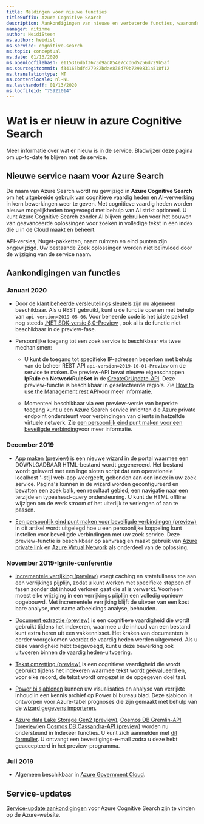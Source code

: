 ```yaml
---
title: Meldingen voor nieuwe functies
titleSuffix: Azure Cognitive Search
description: Aankondigingen van nieuwe en verbeterde functies, waaronder een service naam wijzigen van Azure Search naar Azure Cognitive Search.
manager: nitinme
author: HeidiSteen
ms.author: heidist
ms.service: cognitive-search
ms.topic: conceptual
ms.date: 01/13/2020
ms.openlocfilehash: e115316daf3673d9ad854e7ccd6d5256d729b5af
ms.sourcegitcommit: f34165bdfd27982bdae836d79b7290831a518f12
ms.translationtype: MT
ms.contentlocale: nl-NL
ms.lasthandoff: 01/13/2020
ms.locfileid: "75921014"
---
```

# <a name="whats-new-in-azure-cognitive-search"></a>Wat is er nieuw in azure Cognitive Search

Meer informatie over wat er nieuw is in de service. Bladwijzer deze pagina om up-to-date te blijven met de service.

<a name="new-service-name"></a>

## <a name="new-service-name-for-azure-search"></a>Nieuwe service naam voor Azure Search

De naam van Azure Search wordt nu gewijzigd in **Azure Cognitive Search** om het uitgebreide gebruik van cognitieve vaardig heden en AI-verwerking in kern bewerkingen weer te geven. Met cognitieve vaardig heden worden nieuwe mogelijkheden toegevoegd met behulp van AI strikt optioneel. U kunt Azure Cognitive Search zonder AI blijven gebruiken voor het bouwen van geavanceerde oplossingen voor zoeken in volledige tekst in een index die u in de Cloud maakt en beheert. 

API-versies, Nuget-pakketten, naam ruimten en eind punten zijn ongewijzigd. Uw bestaande Zoek oplossingen worden niet beïnvloed door de wijziging van de service naam.

## <a name="feature-announcements"></a>Aankondigingen van functies

### <a name="january-2020"></a>Januari 2020

+ Door de [klant beheerde versleutelings sleutels](search-security-manage-encryption-keys.md) zijn nu algemeen beschikbaar. Als u REST gebruikt, kunt u de functie openen met behulp van `api-version=2019-05-06`. Voor beheerde code is het juiste pakket nog steeds [.NET SDK-versie 8,0-Preview](search-dotnet-sdk-migration-version-9.md) , ook al is de functie niet beschikbaar in de preview-fase. 

+ Persoonlijke toegang tot een zoek service is beschikbaar via twee mechanismen:

  + U kunt de toegang tot specifieke IP-adressen beperken met behulp van de beheer REST API `api-version=2019-10-01-Preview` om de service te maken. De preview-API bevat nieuwe eigenschappen **IpRule** en **NetworkRuleSet** in de [CreateOrUpdate-API](https://docs.microsoft.com/rest/api/searchmanagement/services/createorupdate). Deze preview-functie is beschikbaar in geselecteerde regio's. Zie [How to use the Management rest API](https://docs.microsoft.com/rest/api/searchmanagement/search-howto-management-rest-api)voor meer informatie.

  + Momenteel beschikbaar via een preview-versie van beperkte toegang kunt u een Azure Search service inrichten die Azure private endpoint ondersteunt voor verbindingen van clients in hetzelfde virtuele netwerk. Zie [een persoonlijk eind punt maken voor een beveiligde verbinding](service-create-private-endpoint.md)voor meer informatie.

### <a name="december-2019"></a>December 2019

+ [App maken (preview)](search-create-app-portal.md) is een nieuwe wizard in de portal waarmee een DOWNLOADBAAR HTML-bestand wordt gegenereerd. Het bestand wordt geleverd met een Inge sloten script dat een operationele ' localhost '-stijl web-app weergeeft, gebonden aan een index in uw zoek service. Pagina's kunnen in de wizard worden geconfigureerd en bevatten een zoek balk, een resultaat gebied, een navigatie naar een terzijde en typeahead-query ondersteuning. U kunt de HTML offline wijzigen om de werk stroom of het uiterlijk te verlengen of aan te passen.

+ [Een persoonlijk eind punt maken voor beveiligde verbindingen (preview)](service-create-private-endpoint.md) in dit artikel wordt uitgelegd hoe u een persoonlijke koppeling kunt instellen voor beveiligde verbindingen met uw zoek service. Deze preview-functie is beschikbaar op aanvraag en maakt gebruik van [Azure private link](../private-link/private-link-overview.md) en [Azure Virtual Network](../virtual-network/virtual-networks-overview.md) als onderdeel van de oplossing.

### <a name="november-2019---ignite-conference"></a>November 2019-Ignite-conferentie

+ [Incrementele verrijking (preview)](cognitive-search-incremental-indexing-conceptual.md) voegt caching en statefullness toe aan een verrijkings pijplijn, zodat u kunt werken met specifieke stappen of fasen zonder dat inhoud verloren gaat die al is verwerkt. Voorheen moest elke wijziging in een verrijkings pijplijn een volledig opnieuw opgebouwd. Met incrementele verrijking blijft de uitvoer van een kost bare analyse, met name afbeeldings analyse, behouden.

<!-- 
+ Custom Entity Lookup is a cognitive skill used during indexing that allows you to provide a list of custom entities (such as part numbers, diseases, or names of locations you care about) that should be found within the text. It supports fuzzy matching, case-insensitive matching, and entity synonyms. -->

+ [Document extractie (preview)](cognitive-search-skill-document-extraction.md) is een cognitieve vaardigheid die wordt gebruikt tijdens het indexeren, waarmee u de inhoud van een bestand kunt extra heren uit een vakkennisset. Het kraken van documenten is eerder voorgekomen voordat de vaardig heden werden uitgevoerd. Als u deze vaardigheid hebt toegevoegd, kunt u deze bewerking ook uitvoeren binnen de vaardig heden-uitvoering.

+ [Tekst omzetting (preview)](cognitive-search-skill-text-translation.md) is een cognitieve vaardigheid die wordt gebruikt tijdens het indexeren waarmee tekst wordt geëvalueerd en, voor elke record, de tekst wordt omgezet in de opgegeven doel taal.

+ [Power bi sjablonen](https://github.com/Azure-Samples/cognitive-search-templates/blob/master/README.md) kunnen uw visualisaties en analyse van verrijkte inhoud in een kennis archief op Power bi bureau blad. Deze sjabloon is ontworpen voor Azure-tabel prognoses die zijn gemaakt met behulp van de [wizard gegevens importeren](knowledge-store-create-portal.md).

+ [Azure data Lake Storage Gen2 (preview)](search-howto-index-azure-data-lake-storage.md), [Cosmos DB Gremlin-API (preview)](search-howto-index-cosmosdb.md)en [Cosmos DB Cassandra-API (preview)](search-howto-index-cosmosdb.md) worden nu ondersteund in Indexeer functies. U kunt zich aanmelden met [dit formulier](https://aka.ms/azure-cognitive-search/indexer-preview). U ontvangt een bevestigings-e-mail zodra u deze hebt geaccepteerd in het preview-programma.

### <a name="july-2019"></a>Juli 2019

+ Algemeen beschikbaar in [Azure Government Cloud](../azure-government/documentation-government-services-webandmobile.md#azure-cognitive-search).

## <a name="service-updates"></a>Service-updates

[Service-update aankondigingen](https://azure.microsoft.com/updates/?product=search&status=all) voor Azure Cognitive Search zijn te vinden op de Azure-website.